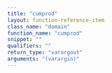 ```yaml
---
title: "cumprod"
layout: function-reference-item
class_name: "domain"
function_name: "cumprod"
snippet: ""
qualifiers: ""
return_type: "varargout"
arguments: "(varargin)"
---
```


<pre class="help-text"></pre>